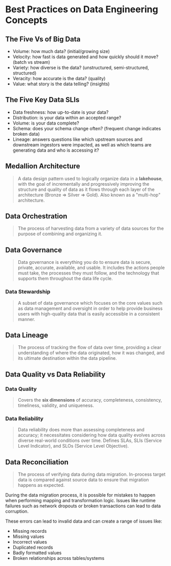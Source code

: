 # Best Practices on Data Engineering Concepts

## The Five Vs of Big Data

- Volume: how much data? (initial/growing size)
- Velocity: how fast is data generated and how quickly should it move? (batch vs stream)
- Variety: how diverse is the data? (unstructured, semi-structured, structured)
- Veracity: how accurate is the data? (quality)
- Value: what story is the data telling? (insights)

## The Five Key Data SLIs

- Data freshness: how up-to-date is your data?
- Distribution: is your data within an accepted range?
- Volume: is your data complete?
- Schema: does your schema change often? (frequent change indicates broken data)
- Lineage: answers questions like which upstream sources and downstream ingestors were impacted, as well as which teams are generating data and who is accessing it?

## Medallion Architecture

> A data design pattern used to logically organize data in a **lakehouse**, with the goal of incrementally and progressively improving the structure and quality of data as it flows through each layer of the architecture (Bronze => Silver => Gold). Also known as a "multi-hop" architecture.

## Data Orchestration

> The process of harvesting data from a variety of data sources for the purpose of combining and organizing it.

## Data Governance

> Data governance is everything you do to ensure data is secure, private, accurate, available, and usable. It includes the actions people must take, the processes they must follow, and the technology that supports them throughout the data life cycle.

### Data Stewardship

> A subset of data governance which focuses on the core values such as data management and oversight in order to help provide business users with high-quality data that is easily accessible in a consistent manner.

## Data Lineage

> The process of tracking the flow of data over time, providing a clear understanding of where the data originated, how it was changed, and its ultimate destination within the data pipeline.

## Data Quality vs Data Reliability

### Data Quality

> Covers the **six dimensions** of accuracy, completeness, consistency, timeliness, validity, and uniqueness.

### Data Reliability

> Data reliability does more than assessing completeness and accuracy; it necessitates considering how data quality evolves across diverse real-world conditions over time. Defines SLAs, SLIs (Service Level Indicator), and SLOs (Service Level Objective).

## Data Reconciliation

> The process of verifying data during data migration. In-process target data is compared against source data to ensure that migration happens as expected.

During the data migration process, it is possible for mistakes to happen when performing mapping and transformation logic. Issues like runtime failures such as network dropouts or broken transactions can lead to data corruption.

These errors can lead to invalid data and can create a range of issues like:
- Missing records
- Missing values
- Incorrect values
- Duplicated records
- Badly formatted values
- Broken relationships across tables/systems
